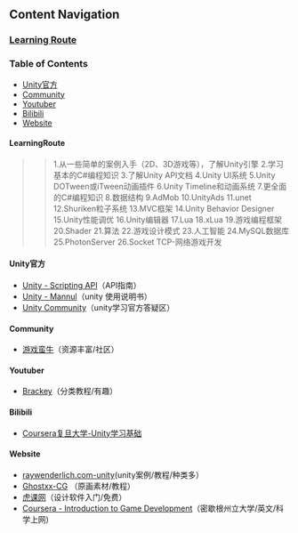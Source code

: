 ## Content Navigation
### [Learning Route](#LearningRoute)
### Table of Contents
* [Unity官方](#Unity官方)
* [Community](#Community)
* [Youtuber](#Youtuber)
* [Bilibili](#Bilibili)
* [Website](#Website)

#### LearningRoute
>>1.从一些简单的案例入手（2D、3D游戏等），了解Unity引擎
2.学习基本的C#编程知识
3.了解Unity API文档
4.Unity UI系统
5.Unity DOTween或iTween动画插件
6.Unity Timeline和动画系统
7.更全面的C#编程知识
8.数据结构
9.AdMob
10.UnityAds
11.unet
12.Shuriken粒子系统
13.MVC框架
14.Unity Behavior Designer
15.Unity性能调优
16.Unity编辑器
17.Lua
18.xLua
19.游戏编程框架
20.Shader
21.算法
22.游戏设计模式
23.人工智能
24.MySQL数据库
25.PhotonServer
>>26.Socket TCP-网络游戏开发

#### Unity官方
- [Unity - Scripting API](https://docs.unity3d.com/2017.2/Documentation/ScriptReference/index.html)（API指南）
- [Unity - Mannul](https://docs.unity3d.com/2017.2/Documentation/Manual/UnityManual.html)（unity 使用说明书）
- [Unity Community](https://unity3d.com/cn/community)（unity学习官方答疑区）

#### Community
- [游戏蛮牛](http://www.manew.com/)（资源丰富/社区）

#### Youtuber
- [Brackey](https://www.youtube.com/channel/UCYbK_tjZ2OrIZFBvU6CCMiA)（分类教程/有趣）

#### Bilibili
- [Coursera复旦大学-Unity学习基础](https://www.bilibili.com/video/av10755879/%20) 

#### Website
- [raywenderlich.com-unity](https://www.raywenderlich.com/unity)(unity案例/教程/种类多）
- [Ghostxx-CG](http://ghostxx.com/) （原画素材/教程）
- [虎课网](https://huke88.com/)（设计软件入门/免费）
- [Coursera - Introduction to Game Development](https://www.coursera.org/learn/game-development/)（密歇根州立大学/英文/科学上网)

